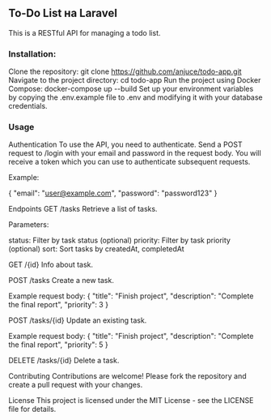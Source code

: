 ## To-Do List на Laravel
This is a RESTful API for managing a todo list.

### Installation:
Clone the repository: git clone https://github.com/anjuce/todo-app.git
Navigate to the project directory: cd todo-app
Run the project using Docker Compose: docker-compose up --build
Set up your environment variables by copying the .env.example file to .env and modifying it with your database credentials.

### Usage
Authentication
To use the API, you need to authenticate. Send a POST request to /login with your email and password in the request body. You will receive a token which you can use to authenticate subsequent requests.

Example:

{
"email": "user@example.com",
"password": "password123"
}

Endpoints GET /tasks Retrieve a list of tasks.

Parameters:

status: Filter by task status (optional) priority: Filter by task priority (optional) sort: Sort tasks by createdAt, completedAt

GET /{id} Info about task.

POST /tasks Create a new task.

Example request body: { "title": "Finish project", "description": "Complete the final report", "priority": 3 }

POST /tasks/{id} Update an existing task.

Example request body: { "title": "Finish project", "description": "Complete the final report", "priority": 5 }

DELETE /tasks/{id} Delete a task.

Contributing Contributions are welcome! Please fork the repository and create a pull request with your changes.

License This project is licensed under the MIT License - see the LICENSE file for details.
